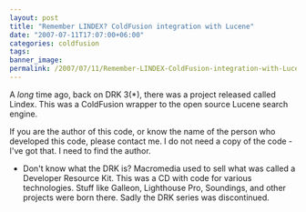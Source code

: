 ```yaml
---
layout: post
title: "Remember LINDEX? ColdFusion integration with Lucene"
date: "2007-07-11T17:07:00+06:00"
categories: coldfusion 
tags: 
banner_image: 
permalink: /2007/07/11/Remember-LINDEX-ColdFusion-integration-with-Lucene
---
```


A <i>long</i> time ago, back on DRK 3(*), there was a project released called Lindex. This was a ColdFusion wrapper to the open source Lucene search engine.

If you are the author of this code, or know the name of the person who developed this code, please contact me. I do not need a copy of the code - I've got that. I need to find the author.

* Don't know what the DRK is? Macromedia used to sell what was called a Developer Resource Kit. This was a CD with code for various technologies. Stuff like Galleon, Lighthouse Pro, Soundings, and other projects were born there. Sadly the DRK series was discontinued.